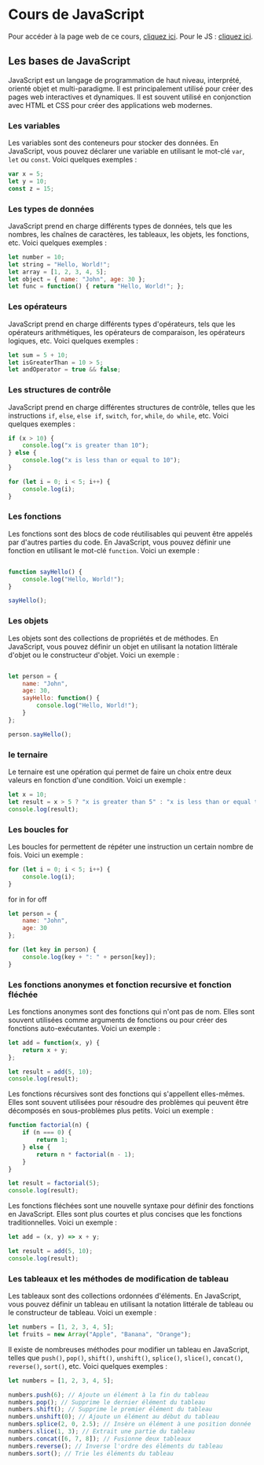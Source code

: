 # Cours de JavaScript

Pour accéder à la page web de ce cours, [cliquez ici](index.html).
Pour le JS : [cliquez ici](js/index.js).

## Les bases de JavaScript

JavaScript est un langage de programmation de haut niveau, interprété, orienté objet et multi-paradigme. Il est principalement utilisé pour créer des pages web interactives et dynamiques. Il est souvent utilisé en conjonction avec HTML et CSS pour créer des applications web modernes.

### Les variables

Les variables sont des conteneurs pour stocker des données. En JavaScript, vous pouvez déclarer une variable en utilisant le mot-clé `var`, `let` ou `const`. Voici quelques exemples :

```javascript
var x = 5;
let y = 10;
const z = 15;
```

### Les types de données

JavaScript prend en charge différents types de données, tels que les nombres, les chaînes de caractères, les tableaux, les objets, les fonctions, etc. Voici quelques exemples :

```javascript
let number = 10;
let string = "Hello, World!";
let array = [1, 2, 3, 4, 5];
let object = { name: "John", age: 30 };
let func = function() { return "Hello, World!"; };
```

### Les opérateurs

JavaScript prend en charge différents types d'opérateurs, tels que les opérateurs arithmétiques, les opérateurs de comparaison, les opérateurs logiques, etc. Voici quelques exemples :

```javascript
let sum = 5 + 10;
let isGreaterThan = 10 > 5;
let andOperator = true && false;
```

### Les structures de contrôle

JavaScript prend en charge différentes structures de contrôle, telles que les instructions `if`, `else`, `else if`, `switch`, `for`, `while`, `do while`, etc. Voici quelques exemples :

```javascript
if (x > 10) {
    console.log("x is greater than 10");
} else {
    console.log("x is less than or equal to 10");
}

for (let i = 0; i < 5; i++) {
    console.log(i);
}
```

### Les fonctions

Les fonctions sont des blocs de code réutilisables qui peuvent être appelés par d'autres parties du code. En JavaScript, vous pouvez définir une fonction en utilisant le mot-clé `function`. Voici un exemple :

```javascript

function sayHello() {
    console.log("Hello, World!");
}

sayHello();
```

### Les objets

Les objets sont des collections de propriétés et de méthodes. En JavaScript, vous pouvez définir un objet en utilisant la notation littérale d'objet ou le constructeur d'objet. Voici un exemple :

```javascript

let person = {
    name: "John",
    age: 30,
    sayHello: function() {
        console.log("Hello, World!");
    }
};

person.sayHello();
```

### le ternaire

Le ternaire est une opération qui permet de faire un choix entre deux valeurs en fonction d'une condition. Voici un exemple :

```javascript
let x = 10;
let result = x > 5 ? "x is greater than 5" : "x is less than or equal to 5";
console.log(result);
```

### Les boucles for 

Les boucles for permettent de répéter une instruction un certain nombre de fois. Voici un exemple :

```javascript
for (let i = 0; i < 5; i++) {
    console.log(i);
}
```

for in for off 

```javascript
let person = {
    name: "John",
    age: 30
};

for (let key in person) {
    console.log(key + ": " + person[key]);
}
```

### Les fonctions anonymes et fonction recursive et fonction fléchée

Les fonctions anonymes sont des fonctions qui n'ont pas de nom. Elles sont souvent utilisées comme arguments de fonctions ou pour créer des fonctions auto-exécutantes. Voici un exemple :

```javascript
let add = function(x, y) {
    return x + y;
};

let result = add(5, 10);
console.log(result);
```

Les fonctions récursives sont des fonctions qui s'appellent elles-mêmes. Elles sont souvent utilisées pour résoudre des problèmes qui peuvent être décomposés en sous-problèmes plus petits. Voici un exemple :

```javascript
function factorial(n) {
    if (n === 0) {
        return 1;
    } else {
        return n * factorial(n - 1);
    }
}

let result = factorial(5);
console.log(result);
```

Les fonctions fléchées sont une nouvelle syntaxe pour définir des fonctions en JavaScript. Elles sont plus courtes et plus concises que les fonctions traditionnelles. Voici un exemple :

```javascript
let add = (x, y) => x + y;

let result = add(5, 10);
console.log(result);
```



### Les tableaux et les méthodes de modification de tableau

Les tableaux sont des collections ordonnées d'éléments. En JavaScript, vous pouvez définir un tableau en utilisant la notation littérale de tableau ou le constructeur de tableau. Voici un exemple :

```javascript
let numbers = [1, 2, 3, 4, 5];
let fruits = new Array("Apple", "Banana", "Orange");
```

Il existe de nombreuses méthodes pour modifier un tableau en JavaScript, telles que `push()`, `pop()`, `shift()`, `unshift()`, `splice()`, `slice()`, `concat()`, `reverse()`, `sort()`, etc. Voici quelques exemples :

```javascript
let numbers = [1, 2, 3, 4, 5];

numbers.push(6); // Ajoute un élément à la fin du tableau
numbers.pop(); // Supprime le dernier élément du tableau
numbers.shift(); // Supprime le premier élément du tableau
numbers.unshift(0); // Ajoute un élément au début du tableau
numbers.splice(2, 0, 2.5); // Insère un élément à une position donnée
numbers.slice(1, 3); // Extrait une partie du tableau
numbers.concat([6, 7, 8]); // Fusionne deux tableaux
numbers.reverse(); // Inverse l'ordre des éléments du tableau
numbers.sort(); // Trie les éléments du tableau
```
